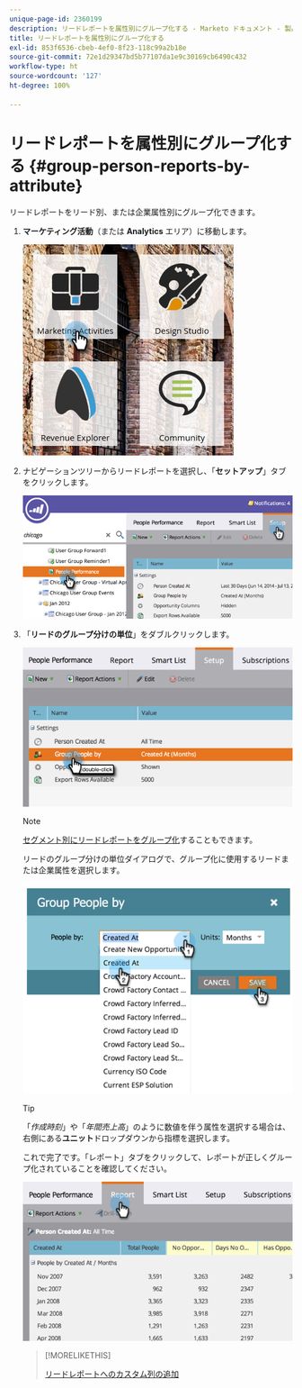 ```yaml
---
unique-page-id: 2360199
description: リードレポートを属性別にグループ化する - Marketo ドキュメント - 製品ドキュメント
title: リードレポートを属性別にグループ化する
exl-id: 853f6536-cbeb-4ef0-8f23-118c99a2b18e
source-git-commit: 72e1d29347bd5b77107da1e9c30169cb6490c432
workflow-type: ht
source-wordcount: '127'
ht-degree: 100%

---
```


# リードレポートを属性別にグループ化する {#group-person-reports-by-attribute}

リードレポートをリード別、または企業属性別にグループ化できます。

1. **マーケティング活動**（または **Analytics** エリア）に移動します。

   ![](assets/image2017-3-28-10-3a22-3a53.png)

1. ナビゲーションツリーからリードレポートを選択し、「**セットアップ**」タブをクリックします。

   ![](assets/image2017-3-28-11-3a33-3a48.png)

1. 「**リードのグループ分けの単位**」をダブルクリックします。

   ![](assets/image2017-3-28-11-3a34-3a5.png)

   >[!NOTE]
   >
   >[セグメント別にリードレポートをグループ化](/help/marketo/product-docs/personalization/segmentation-and-snippets/segmentation/group-person-reports-by-segment.md)することもできます。

   リードのグループ分けの単位ダイアログで、グループ化に使用するリードまたは企業属性を選択します。

   ![](assets/image2017-3-28-11-3a34-3a42.png)

   >[!TIP]
   >
   >「_作成時刻_」や「_年間売上高_」のように数値を伴う属性を選択する場合は、右側にある&#x200B;**ユニット**&#x200B;ドロップダウンから指標を選択します。

   これで完了です。「レポート」タブをクリックして、レポートが正しくグループ化されていることを確認してください。

   ![](assets/image2017-3-28-11-3a35-3a0.png)

   >[!MORELIKETHIS]
   >
   >[リードレポートへのカスタム列の追加](/help/marketo/product-docs/reporting/basic-reporting/editing-reports/add-custom-columns-to-a-person-report.md)
